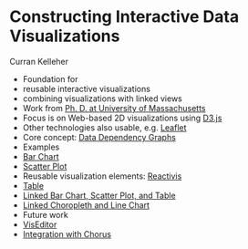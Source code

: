 # Constructing Interactive Data Visualizations
Curran Kelleher

 * Foundation for
  * reusable interactive visualizations
  * combining visualizations with linked views
 * Work from [Ph. D. at University of Massachusetts](https://github.com/curran/phd)
 * Focus is on Web-based 2D visualizations using [D3.js](http://d3js.org/)
 * Other technologies also usable, e.g. [Leaflet](http://leafletjs.com/examples/choropleth.html)
 * Core concept: [Data Dependency Graphs](https://github.com/curran/model#data-dependency-graphs)
 * Examples
  * [Bar Chart](http://curran.github.io/model-contrib/#/examples/barChart)
  * [Scatter Plot](http://curran.github.io/model-contrib/#/examples/scatterPlot)
  * Reusable visualization elements: [Reactivis](https://github.com/curran/reactivis)
  * [Table](http://curran.github.io/model-contrib/#/examples/table)
  * [Linked Bar Chart, Scatter Plot, and Table](http://curran.github.io/model-contrib/#/examples/linkedViews)
  * [Linked Choropleth and Line Chart](http://curran.github.io/model/examples/d3LinkedChoropleth/)
 * Future work
  * [VisEditor](https://github.com/curran/visEditor)
 * [Integration with Chorus](https://github.com/curran/visEditor/wiki/Chorus-Integration)
